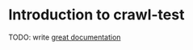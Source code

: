 # Introduction to crawl-test

TODO: write [great documentation](http://jacobian.org/writing/great-documentation/what-to-write/)
